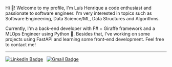 <p>
Hi 👋! Welcome to my profile, I'm Luís Henrique a code enthusiast and passionate to software engineer. I'm very interested in topics such as Software Engineering, Data Science/ML, Data Structures and Algorithms.
</p>

<p>
Currently, I'm a back-end developer with F# + Giraffe framework and  a MLOps Engineer using Python 🐍. Besides that, I've working on some projects using FastAPI and learning some front-end development. Feel free to contact me!
</p>


<hr>

[![Linkedin Badge](https://img.shields.io/badge/linkedin%20-%230077B5.svg?&style=for-the-badge&logo=linkedin&logoColor=white)](https://www.linkedin.com/in/henrique-lh/) &nbsp;
[![Gmail Badge](https://img.shields.io/badge/Gmail-FFFFFF.svg?&style=for-the-badge&logo=gmail&logoColor=23DC322F)](mailto:henrique.santos.lhls@gmail.com) &nbsp;
